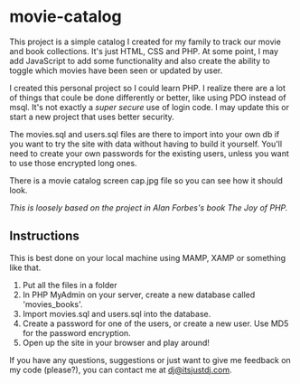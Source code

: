 # movie-catalog

This project is a simple catalog I created for my family to track our movie and book collections. It's just HTML, CSS and PHP. At some point, I may add JavaScript to add some functionality and also create the ability to toggle which movies have been seen or updated by user.

I created this personal project so I could learn PHP. I realize there are a lot of things that coule be done differently or better, like using PDO instead of msql. It's not exactly a _super secure_ use of login code. I may update this or start a new project that uses better security.

The movies.sql and users.sql files are there to import into your own db if you want to try the site with data without having to build it yourself. You'll need to create your own passwords for the existing users, unless you want to use those encrypted long ones.

There is a movie catalog screen cap.jpg file so you can see how it should look.

_This is loosely based on the project in Alan Forbes's book The Joy of PHP._

## Instructions
This is best done on your local machine using MAMP, XAMP or something like that.
1. Put all the files in a folder
2. In PHP MyAdmin on your server, create a new database called 'movies_books'.
3. Import movies.sql and users.sql into the database.
4. Create a password for one of the users, or create a new user. Use MD5 for the password encryption.
5. Open up the site in your browser and play around!

If you have any questions, suggestions or just want to give me feedback on my code (please?), you can contact me at dj@itsjustdj.com.
